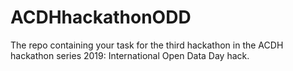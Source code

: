 # ACDHhackathonODD
The repo containing your task for the third hackathon in the ACDH hackathon series 2019: International Open Data Day hack.
